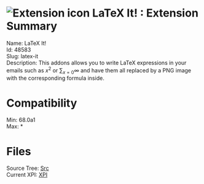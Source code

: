 # ![Extension icon](https://addons.thunderbird.net/user-media/addon_icons/48/48583-64.png?modified=1569196284) LaTeX It! : Extension Summary

Name: LaTeX It!  
Id: 48583  
Slug: latex-it  
Description: This addons allows you to write LaTeX expressions in your emails such as $x^2$ or $\sum_{x=0}\infty$ and have them all replaced by a PNG image with the corresponding formula inside.
  

# Compatibility
Min: 68.0a1  
Max: *  

# Files

Source Tree: [Src](x68/48583-latex-it/src)  
Current XPI: [XPI](x68/48583-latex-it/xpi)  



